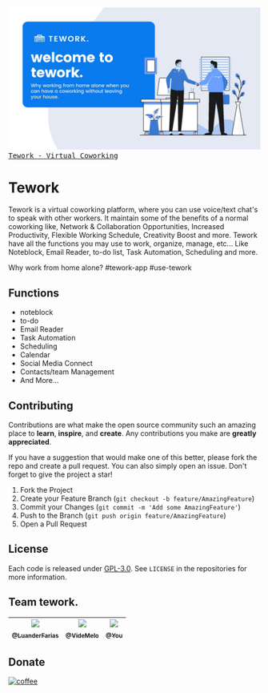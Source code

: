 <a href="https://github.com/tework">
  <kbd>
    <img src="/welcome.jpg"/>
      <kbd>Tework - Virtual Coworking</kbd>
  </kbd>
</a>

# Tework

Tework is a virtual coworking platform, where you can use voice/text chat's to speak with other workers. It maintain some of the benefits of a normal coworking like, Network & Collaboration Opportunities, Increased Productivity, Flexible Working Schedule, Creativity Boost and more. Tework have all the functions you may use to work, organize, manage, etc... Like Noteblock, Email Reader, to-do list, Task Automation, Scheduling and more.

Why work from home alone? #tework-app #use-tework

## Functions

- noteblock
- to-do
- Email Reader
- Task Automation
- Scheduling
- Calendar
- Social Media Connect
- Contacts/team Management
- And More...

## Contributing

Contributions are what make the open source community such an amazing place to **learn**, **inspire**, and **create**. Any contributions you make are **greatly appreciated**.

If you have a suggestion that would make one of this better, please fork the repo and create a pull request. You can also simply open an issue.
Don't forget to give the project a star!

1. Fork the Project
2. Create your Feature Branch (`git checkout -b feature/AmazingFeature`)
3. Commit your Changes (`git commit -m 'Add some AmazingFeature'`)
4. Push to the Branch (`git push origin feature/AmazingFeature`)
5. Open a Pull Request

## License

Each code is released under <a href="">GPL-3.0</a>. See `LICENSE` in the repositories for more information.

## Team tework.

| [<img src="https://github.com/luanderfarias.png?size=115" width=115><br><sub>@LuanderFarias</sub>](https://github.com/luanderfarias)| [<img src="https://github.com/videmelo.png?size=115" width=115><br><sub>@VideMelo</sub>](https://github.com/videmelo) | [<img src="https://images.emojiterra.com/twitter/v14.0/512px/1faf5.png?size=115" width=115><br><sub>@You</sub>](https://github.com/tework) |
| :---: | :---: | :---: |

## Donate
[![coffee](https://img.shields.io/badge/Buy_Us_A_Coffee-FFDD00?style=for-the-badge&logo=buy-me-a-coffee&logoColor=black)](https://www.buymeacoffee.com/nikoidot)
